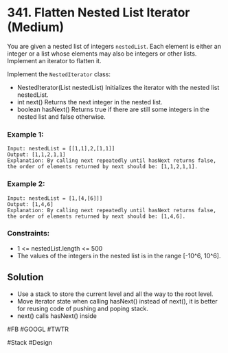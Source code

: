 # 341. Flatten Nested List Iterator (Medium)

You are given a nested list of integers `nestedList`. Each element is either an integer or a list whose elements may also be integers or other lists. Implement an iterator to flatten it.

Implement the `NestedIterator` class:

- NestedIterator(List<NestedInteger> nestedList) Initializes the iterator with the nested list nestedList.
- int next() Returns the next integer in the nested list.
- boolean hasNext() Returns true if there are still some integers in the nested list and false otherwise.

### Example 1:

```
Input: nestedList = [[1,1],2,[1,1]]
Output: [1,1,2,1,1]
Explanation: By calling next repeatedly until hasNext returns false, the order of elements returned by next should be: [1,1,2,1,1].
```

### Example 2:

```
Input: nestedList = [1,[4,[6]]]
Output: [1,4,6]
Explanation: By calling next repeatedly until hasNext returns false, the order of elements returned by next should be: [1,4,6].
```

### Constraints:

- 1 <= nestedList.length <= 500
- The values of the integers in the nested list is in the range [-10^6, 10^6].

## Solution

- Use a stack to store the current level and all the way to the root level.
- Move iterator state when calling hasNext() instead of next(), it is better for reusing code of pushing and poping stack.
- next() calls hasNext() inside

#FB #GOOGL #TWTR

#Stack #Design
